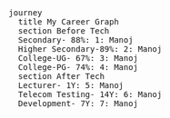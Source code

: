 <pre class="mermaid">
journey
  title My Career Graph
  section Before Tech
  Secondary- 88%: 1: Manoj
  Higher Secondary-89%: 2: Manoj
  College-UG- 67%: 3: Manoj
  College-PG- 74%: 4: Manoj
  section After Tech
  Lecturer- 1Y: 5: Manoj
  Telecom Testing- 14Y: 6: Manoj
  Development- 7Y: 7: Manoj

</pre>